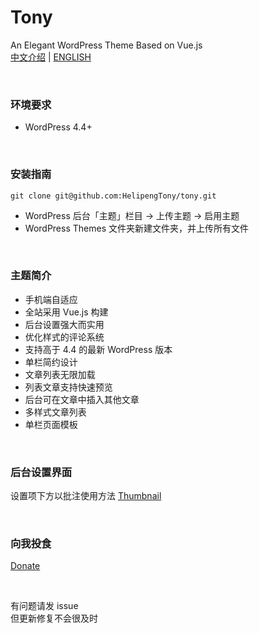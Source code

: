 # Tony
An Elegant WordPress Theme Based on Vue.js
<br/>
[中文介绍](https://www.ouorz.com) | [ENGLISH](https://www.ouorz.com)

<br/>

### 环境要求
+ WordPress 4.4+

<br/>

### 安装指南
```
git clone git@github.com:HelipengTony/tony.git
```
+ WordPress 后台「主题」栏目 -> 上传主题 -> 启用主题
+ WordPress Themes 文件夹新建文件夹，并上传所有文件


<br/>

### 主题简介
+ 手机端自适应
+ 全站采用 Vue.js 构建
+ 后台设置强大而实用
+ 优化样式的评论系统
+ 支持高于 4.4 的最新 WordPress 版本
+ 单栏简约设计
+ 文章列表无限加载
+ 列表文章支持快速预览
+ 后台可在文章中插入其他文章
+ 多样式文章列表
+ 单栏页面模板


<br/>

### 后台设置界面
设置项下方以批注使用方法
[Thumbnail](https://i.loli.net/2019/02/18/5c6a80530c1b8.png)


<br/>

### 向我投食
[Donate](https://i.loli.net/2019/02/18/5c6a80afd1e26.png)

<br/>

有问题请发 issue
<br/>
但更新修复不会很及时

